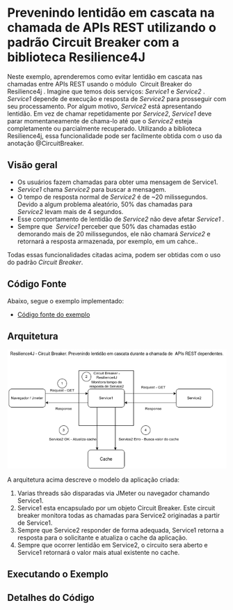 # Prevenindo lentidão em cascata na chamada de APIs REST utilizando o padrão Circuit Breaker com a biblioteca Resilience4J

Neste exemplo, aprenderemos como evitar lentidão em cascata nas chamadas entre APIs REST usando o módulo  Circuit Breaker do Resilience4j .
Imagine que temos dois serviços: *Service1* e *Service2* .  *Service1* depende de execução e resposta de *Service2* para prosseguir com seu processamento.
Por algum motivo, *Service2* está apresentando lentidão. Em vez de chamar repetidamente por *Service2*, *Service1* deve parar momentaneamente de chama-lo até que o *Service2* esteja completamente ou parcialmente recuperado.
Utilizando a biblioteca Resilience4j, essa funcionalidade pode ser facilmente obtida com o uso da anotação @CircuitBreaker.

## Visão geral

* Os usuários fazem chamadas para obter uma mensagem  de Service1.
* *Service1* chama *Service2* para buscar a mensagem.
* O tempo de resposta normal de *Service2* é de ~20 milissegundos. Devido a algum problema aleatório, 50% das chamadas para *Service2* levam mais de 4 segundos.
* Esse comportamento de lentidão de *Service2* não deve afetar *Service1* .
* Sempre que  *Service1* perceber que 50% das chamadas estão demorando mais de 20 milissegundos, ele não chamará *Service2* e retornará a resposta armazenada, por exemplo, em um cahce..

Todas essas funcionalidades citadas acima, podem ser obtidas com o uso do padrão *Circuit Breaker*.

## Código Fonte
Abaixo, segue o exemplo implementado:

* [Código fonte do exemplo](https://github.com/andrepreis/Resilience4J-Demo/resilience4j-slow-calls/)

## Arquitetura

![Arquitetura do exemplo](./img/CB-RF4-SC.png)

A arquitetura acima descreve o modelo da aplicação criada:

1. Varias threads são disparadas via JMeter ou navegador chamando Service1.
2. Service1 esta encapsulado por um objeto Circuit Breaker. Este circuit breaker monitora todas as chamadas para Service2 originadas a partir de Service1.
3. Sempre que Service2 responder de forma adequada, Service1 retorna a resposta para o solicitante e atualiza o cache da aplicação.
4. Sempre que ocorrer lentidão em Service2, o circuito sera aberto e Service1 retornará o valor mais atual existente no cache.


## Executando o Exemplo


## Detalhes do Código
